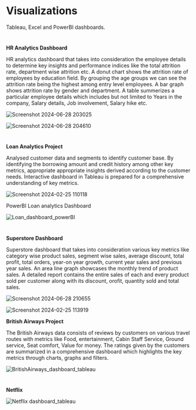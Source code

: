# Visualizations

Tableau, Excel and PowerBI dashboards.

#


**HR Analytics Dashboard**

HR analytics dashboard that takes into consideration the employee details to determine key insights and performance indices like the total attrition rate, department wise attrition etc. 
A donut chart shows the attrition rate of employees by education field. By grouping the age groups we can see the attrition rate being the highest among entry level employees. 
A bar graph shows attrition rate by gender and department. 
A table summerizes a particular employee details which includes but not limited to Years in the company, Salary details, Job involvement, Salary hike etc.


![Screenshot 2024-06-28 203025](https://github.com/Shru0220/Visualizations/assets/154072471/6f1d9b07-0f23-4424-9969-88adb7e0bb02)

![Screenshot 2024-06-28 204610](https://github.com/Shru0220/Visualizations/assets/154072471/cae0e22c-5c18-4349-a219-154becde4d14)



#

**Loan Analytics Project**

Analysed customer data and segments to identify customer base. By identifying the borrowing amount and credit history among other key metrics, appropriate appropriate insights derived according to the customer needs. 
Interactive dashboard in Tableau is prepared for a comprehensive understanding of key metrics.

![Screenshot 2024-02-25 110118](https://github.com/Shru0220/Visualizations/assets/154072471/a3047bca-e82c-42e8-b45c-a864eaff84f6)


PowerBI
Loan analytics Dashboard

![Loan_dashboard_powerBI](https://github.com/Shru0220/Visualizations/assets/154072471/489c0b78-16fa-4208-a8c8-6c11c3c2d4fb)



#

**Superstore Dashboard**

Superstore dashboard that takes into consideration various key metrics like category wise product sales, segment wise sales, average discount, total profit, total orders, year-on year growth, current year sales and previous year sales. An area line graph showcases the monthly trend of product sales.
A detailed report contains the entire sales of each and every product sold per customer along with its discount, orofit, quantity sold and total sales.


![Screenshot 2024-06-28 210655](https://github.com/Shru0220/Visualizations/assets/154072471/ed1dc8b6-bfa6-4334-a4db-3f1768efe13d)

![Screenshot 2024-02-25 113919](https://github.com/Shru0220/Visualizations/assets/154072471/0011cf9e-117c-4abb-9f55-626659927cf1)




**British Airways Project**

The British Airways data consists of reviews by customers on various travel routes with metrics like Food, entertainment, Cabin Staff Service, Ground service, Seat comfort, Value for money.
The ratings given by the customers are summarized in a comprehensive dashboard which highlights the key metrics through charts, graphs and filters.

![BritishAirways_dashboard_tableau](https://github.com/Shru0220/Visualizations/assets/154072471/397a7226-2387-4171-986d-9646ee76c5c9)


#

**Netflix**

![Netflix dashboard_tableau](https://github.com/Shru0220/Visualizations/assets/154072471/bc197da9-0511-48d8-80ea-5d65bd5bbadc)

